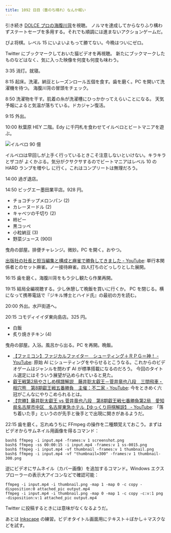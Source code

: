 ```yaml
---
title: 1092 日目（曇のち晴れ）なんか眠い
---
```


引き続き [DOLCE プロの海腹川背](https://www.youtube.com/watch?v=VCFKKUBsx6U)を視聴。
ノルマを達成してからなりふり構わずステートセーブを多用する。それでも順調には進まないアクションゲームだ。

ぴよ将棋。レベル 15 にいよいよもって勝てない。今晩はついにゼロ。

Twitter にブックマークしておいた猫ビデオを再視聴。
新たにブックマークしたものなどはなく、気に入った映像を何度も何度も味わう。

3:35 消灯。就寝。

8:15 起床。洗濯。納豆とレーズンロール五個を食す。歯を磨く。PC を開いて洗濯機を待つ。
海腹川背の冒頭をチェック。

8:50 洗濯物を干す。肌着の糸が洗濯槽にひっかかってえらいことになる。
天気予報によると気温が落ちている。ドカジャン復活。

9:15 外出。

10:00 秋葉原 HEY 二階。Edy に千円札を食わせてイルベロとビートマニアを遊ぶ。

![イルベロ 90 億](https://pbs.twimg.com/media/FuYT9slaQAA1f0f?format=jpg&name=small)

イルベロは早回しが上手く行っているときこそ注意しないといけない。キラキラとザコが
よくかぶる。気分がクサクサするのでビートマニアはレベル 10 の HARD ランプを増やし
に行く。これはコンプリートは無理だろう。

14:00 過ぎ退店。

14:50 ビッグエー墨田業平店。928 円。

* チョコチップメロンパン (2)
* カレーヌードル (2)
* キャベツの千切り (2)
* 柿ピー
* 黒コッペ
* 小粒納豆 (3)
* 野菜ジュース (900)

曳舟の部屋。排便チャレンジ。微妙。PC を開く。おやつ。

[出版社の社長と担当編集と構成と麻雀で勝負してきました - YouTube](https://www.youtube.com/watch?v=cwLQjmMrYaw):
単行本関係者とのセット麻雀。ノー接待麻雀。四人打ちのどっしりとした展開。

16:15 歯を磨く。海腹川背をもう少し観たら作業再開。

19:15 結局全編視聴する。少し休憩して晩飯を買いに行くか。
PC を閉じる。横になって携帯電話で『ジキル博士とハイド氏』の最初の方を読む。

20:00 外出。水戸街道へ。

20:15 コモディイイダ東向島店。325 円。

* 白飯
* 炙り焼きチキン (4)

曳舟の部屋。入浴。風呂から出る。PC を再開。晩飯。

* [【ファミコン】ファジカルファイター　シューティング＋ＲＰＧ＝神！ - YouTube](https://www.youtube.com/watch?v=bgA4XcVi2gE):
  原始 AI にシューティングをやらせるとこうなる。これからのビデオゲームはジャンルを問わず AI が標準搭載になるのだろう。
  今回のタイトル選定にはそういう展望が込められていると見た。
* [叡王戦第2局やさしめ棋譜解説　藤井聡太叡王－菅井竜也八段　三間飛車・相穴熊　第8期叡王戦五番勝負　主催：不二家 - YouTube](https://www.youtube.com/watch?v=B-LXquEI_XU):
  今をときめく六冠がこんなにやりこめられるとは。
* [【完勝】藤井聡太叡王 vs 菅井竜也八段　第8期叡王戦七番勝負第2局　愛知県名古屋市中区　名古屋東急ホテル【ゆっくり将棋解説】 - YouTube](https://www.youtube.com/watch?v=2721qk2g9zM):
  「落ち着いた手」というのが先手と後手とで出現に開きがあるようだ。

22:15 歯を磨く。忘れぬうちに FFmpeg の操作を二種類覚えておこう。まずはビデオからサムネイル用画像を得るコマンド：

```console
bash$ ffmpeg -i input.mp4 -frames:v 1 screenshot.png
bash$ ffmpeg -ss 00:00:15 -i input.mp4 -frames:v 1 ss-0015.png
bash$ ffmpeg -i input.mp4 -vf thumbnail -frames:v 1 thumbnail.png
bash$ ffmpeg -i input.mp4 -vf "thumbnail=300" -frames:v 1 thumbnail-300.png
```

逆にビデオにサムネイル（カバー画像）を追加するコマンド。Windows エクスプローラーの表示大アイコンなどで確認可能：

```console
ffmpeg -i input.mp4 -i thumbnail.png -map 1 -map 0 -c copy -disposition:0 attached_pic output.mp4
ffmpeg -i input.mp4 -i thumbnail.png -map 0 -map 1 -c copy -c:v:1 png -disposition:v:1 attached_pic output.mp4
```

Twitter に投稿するときには意味がなくなるようだ。

あとは [Inkscape] の練習。ビデオタイトル画面用にテキスト＋ぼかし＋マスクなどを試す。

[Inkscape]: <https://inkscape.org/>
